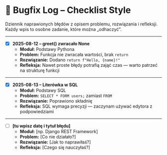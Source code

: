 # 🐞 Bugfix Log – Checklist Style

Dziennik naprawionych błędów z opisem problemu, rozwiązania i refleksji. Każdy wpis to osobne zadanie, które można „odhaczyć”.

---

- [x] **2025-08-12 – greet() zwracało None**
  - **Moduł:** Podstawy Pythona
  - **Problem:** Funkcja nie zwracała wartości, brak `return`
  - **Rozwiązanie:** Dodano `return f"Hello, {name}!"`
  - **Refleksja:** Nawet proste błędy potrafią zająć czas — warto patrzeć na strukturę funkcji

---

- [x] **2025-08-13 – Literówka w SQL**
  - **Moduł:** Podstawy SQL
  - **Problem:** `SELECT * FORM users;` zamiast `FROM`
  - **Rozwiązanie:** Poprawiono składnię
  - **Refleksja:** SQL wymaga precyzji — zaczynam używać edytora z podpowiedziami

---

- [ ] **[tu wpisz datę i tytuł błędu]**
  - **Moduł:** [np. Django REST Framework]
  - **Problem:** [Co nie działało?]
  - **Rozwiązanie:** [Jak to naprawiłaś?]
  - **Refleksja:** [Czego się nauczyłaś?]
